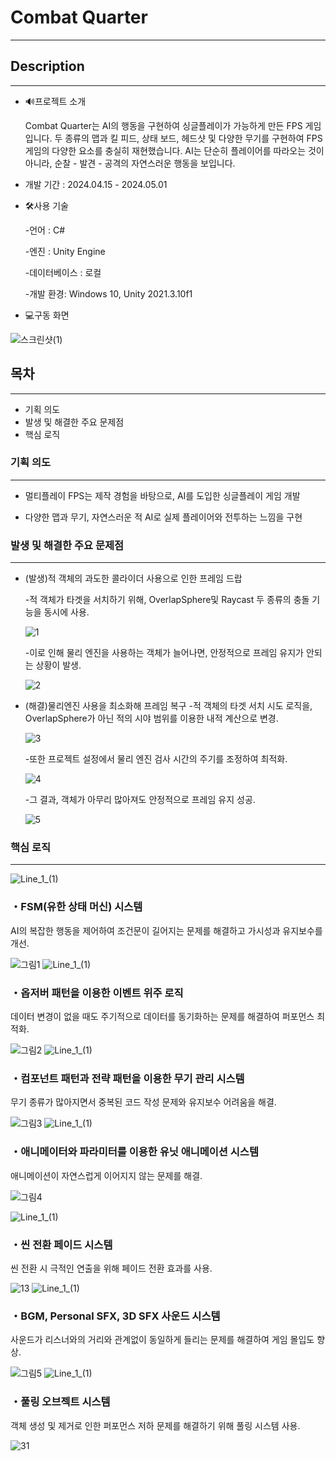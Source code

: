 ### 

# Combat Quarter


---

## Description

---


- 🔊프로젝트 소개

  Combat Quarter는 AI의 행동을 구현하여 싱글플레이가 가능하게 만든 FPS 게임입니다. 두 종류의 맵과 킬 피드, 상태 보드, 헤드샷 및 다양한 무기를 구현하여 FPS 게임의 다양한 요소를 충실히 재현했습니다. AI는 단순히 플레이어를 따라오는 것이 아니라, 순찰 - 발견 - 공격의 자연스러운 행동을 보입니다.

       

- 개발 기간 : 2024.04.15 - 2024.05.01

- 🛠️사용 기술

   -언어 : C#

   -엔진 : Unity Engine

   -데이터베이스 : 로컬

   -개발 환경: Windows 10, Unity 2021.3.10f1



- 💻구동 화면

![스크린샷(1)](https://github.com/oyb1412/3DSingleFps/assets/154235801/175e8729-0154-48f8-9316-7dd99d0f64c0)

## 목차

---

- 기획 의도
- 발생 및 해결한 주요 문제점
- 핵심 로직


### 기획 의도

---

- 멀티플레이 FPS는 제작 경험을 바탕으로, AI를 도입한 싱글플레이 게임 개발

- 다양한 맵과 무기, 자연스러운 적 AI로 실제 플레이어와 전투하는 느낌을 구현



### 발생 및 해결한 주요 문제점

---

- (발생)적 객체의 과도한 콜라이더 사용으로 인한 프레임 드랍

   -적 객체가 타겟을 서치하기 위해, OverlapSphere및 Raycast 두 종류의 충돌 기능을 동시에 사용.

   ![1](https://github.com/oyb1412/3DSingleFps/assets/154235801/58df63b1-2e83-4528-86b8-350afcacf94d)

   -이로 인해 물리 엔진을 사용하는 객체가 늘어나면, 안정적으로 프레임 유지가 안되는 상황이 발생.

  ![2](https://github.com/oyb1412/3DSingleFps/assets/154235801/024d622b-a9a4-4fd4-8b0d-58a6f4c0d24a)

- (해결)물리엔진 사용을 최소화해 프레임 복구
   -적 객체의 타겟 서치 시도 로직을, OverlapSphere가 아닌 적의 시야 범위를 이용한 내적 계산으로 변경.

  ![3](https://github.com/oyb1412/3DSingleFps/assets/154235801/d1057fcd-a36b-41e0-989b-8b00f53f6287)


   -또한 프로젝트 설정에서 물리 엔진 검사 시간의 주기를 조정하여 최적화.

  ![4](https://github.com/oyb1412/3DSingleFps/assets/154235801/7af43bac-2d86-44a7-afbe-f14a08b78f2a)


  -그 결과, 객체가 아무리 많아져도 안정적으로 프레임 유지 성공.

  ![5](https://github.com/oyb1412/3DSingleFps/assets/154235801/baebf161-4d74-460f-a0e9-51f0f147fdd4)


### 핵심 로직

---
![Line_1_(1)](https://github.com/oyb1412/TinyDefense/assets/154235801/f664c47e-d52b-4980-95ec-9859dea11aab)
### ・FSM(유한 상태 머신) 시스템

AI의 복잡한 행동을 제어하여 조건문이 길어지는 문제를 해결하고 가시성과 유지보수를 개선.

![그림1](https://github.com/oyb1412/3DSingleFps/assets/154235801/5d7760f3-7124-4ccb-9411-f97d918534ec)
![Line_1_(1)](https://github.com/oyb1412/TinyDefense/assets/154235801/f664c47e-d52b-4980-95ec-9859dea11aab)


### ・옵저버 패턴을 이용한 이벤트 위주 로직

데이터 변경이 없을 때도 주기적으로 데이터를 동기화하는 문제를 해결하여 퍼포먼스 최적화.

![그림2](https://github.com/oyb1412/3DSingleFps/assets/154235801/44f44d85-5c93-4b09-a19b-2d25eb924e05)
![Line_1_(1)](https://github.com/oyb1412/TinyDefense/assets/154235801/f664c47e-d52b-4980-95ec-9859dea11aab)

### ・컴포넌트 패턴과 전략 패턴을 이용한 무기 관리 시스템

무기 종류가 많아지면서 중복된 코드 작성 문제와 유지보수 어려움을 해결.

![그림3](https://github.com/oyb1412/3DSingleFps/assets/154235801/e05c7170-8e32-44d1-a1c1-1f3d46584098)
![Line_1_(1)](https://github.com/oyb1412/TinyDefense/assets/154235801/f664c47e-d52b-4980-95ec-9859dea11aab)

### ・애니메이터와 파라미터를 이용한 유닛 애니메이션 시스템

애니메이션이 자연스럽게 이어지지 않는 문제를 해결.

![그림4](https://github.com/oyb1412/3DSingleFps/assets/154235801/c22bb44e-cbe0-42c0-bb27-ec4537bed895)

![Line_1_(1)](https://github.com/oyb1412/TinyDefense/assets/154235801/f664c47e-d52b-4980-95ec-9859dea11aab)
### ・씬 전환 페이드 시스템

씬 전환 시 극적인 연출을 위해 페이드 전환 효과를 사용.

![13](https://github.com/oyb1412/3DSingleFps/assets/154235801/146e3220-24e7-4a00-818b-4a0bd11e3908)
![Line_1_(1)](https://github.com/oyb1412/TinyDefense/assets/154235801/f664c47e-d52b-4980-95ec-9859dea11aab)

### ・BGM, Personal SFX, 3D SFX 사운드 시스템

사운드가 리스너와의 거리와 관계없이 동일하게 들리는 문제를 해결하여 게임 몰입도 향상.

![그림5](https://github.com/oyb1412/3DSingleFps/assets/154235801/284b44bb-9699-463b-86d8-f9e504f70b06)
![Line_1_(1)](https://github.com/oyb1412/TinyDefense/assets/154235801/f664c47e-d52b-4980-95ec-9859dea11aab)
### ・풀링 오브젝트 시스템

객체 생성 및 제거로 인한 퍼포먼스 저하 문제를 해결하기 위해 풀링 시스템 사용.

![31](https://github.com/oyb1412/3DSingleFps/assets/154235801/add0e28c-90cb-4777-a79d-729dbe3749e3)
